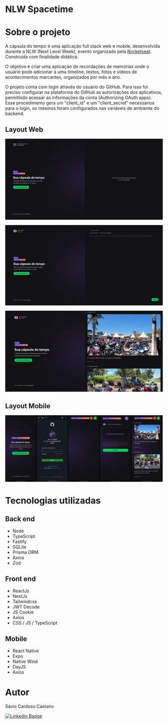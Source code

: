 # NLW Spacetime

# Sobre o projeto

A cápsula do tempo é uma aplicação full stack web e mobile, desenvolvida durante a NLW (Next Level Week), evento organizado pela [Rocketseat](https://www.rocketseat.com.br "Site da Rocketseat"). Construída com finalidade didática.

O objetivo é criar uma aplicação de recordações de memórias onde o usuário pode adicionar à uma timeline, textos, fotos e vídeos de acontecimentos marcantes, organizados por mês e ano.

O projeto conta com login através do usuário do GitHub. Para isso foi preciso configurar na plataforma do GitHub as autorizações dos aplicativos, permitindo acessar as informações da conta (Authorizing OAuth apps). Esse procedimento gera um "client_id" e um "client_secret" necessários para o login, os mesmos foram configurados nas variáveis de ambiente do backend.

## Layout Web

![Web_1](https://github.com/SavioCaetano/assets/raw/main/assets-nlw-spaceTime/nlw-spaceTime-home.png)

![Web_2](https://github.com/SavioCaetano/assets/raw/main/assets-nlw-spaceTime/nlw-spaceTime-registerMemory.png)

![Web_3](https://github.com/SavioCaetano/assets/raw/main/assets-nlw-spaceTime/nlw-spaceTime-timeline.png)

## Layout Mobile

![Web_4](https://github.com/SavioCaetano/assets/raw/main/assets-nlw-spaceTime/nlw-spaceTime-mobile.png)

# Tecnologias utilizadas

## Back end

- Node
- TypeScript
- Fastify
- SQLite
- Prisma ORM
- Axios
- Zod

## Front end

- ReactJs
- NextJs
- Tailwindcss
- JWT Decode
- JS Cookie
- Axios
- CSS / JS / TypeScript

## Mobile

- React Native
- Expo
- Native Wind
- DayJS
- Axios

# Autor

Sávio Cardoso Caetano

[![Linkedin Badge](https://img.shields.io/badge/-SavioCaetano-blue?style=flat-square&logo=Linkedin&logoColor=white&link=https://www.linkedin.com/in/savio-c-caetano/)](https://www.linkedin.com/in/savio-c-caetano/)